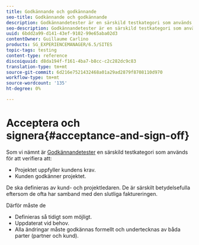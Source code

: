 ```yaml
---
title: Godkännande och godkännande
seo-title: Godkännande och godkännande
description: Godkännandetester är en särskild testkategori som används för att verifiera att projektet uppfyller kundens krav och att kunden godkänner projektet
seo-description: Godkännandetester är en särskild testkategori som används för att verifiera att projektet uppfyller kundens krav och att kunden godkänner projektet
uuid: 6bdd2a99-d141-43ef-9102-99e65aba02d3
contentOwner: Guillaume Carlino
products: SG_EXPERIENCEMANAGER/6.5/SITES
topic-tags: testing
content-type: reference
discoiquuid: d8da194f-f161-4ba7-b8cc-c2c282dc9c83
translation-type: tm+mt
source-git-commit: 6d216e7521432468a01a29ad2879f8708110d970
workflow-type: tm+mt
source-wordcount: '135'
ht-degree: 0%

---
```



# Acceptera och signera{#acceptance-and-sign-off}

Som vi nämnt är [Godkännandetester](/help/sites-developing/planning.md) en särskild testkategori som används för att verifiera att:

* Projektet uppfyller kundens krav.
* Kunden godkänner projektet.

De ska definieras av kund- och projektledaren. De är särskilt betydelsefulla eftersom de ofta har samband med den slutliga faktureringen.

Därför måste de

* Definieras så tidigt som möjligt.
* Uppdaterat vid behov.
* Alla ändringar måste godkännas formellt och undertecknas av båda parter (partner och kund).

